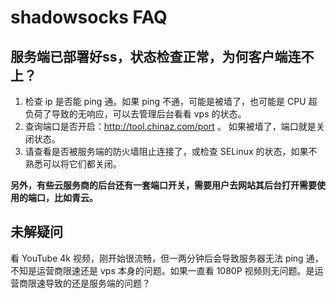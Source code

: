 # shadowsocks FAQ

## 服务端已部署好ss，状态检查正常，为何客户端连不上？

1. 检查 ip 是否能 ping 通。如果 ping 不通，可能是被墙了，也可能是 CPU 超负荷了导致的无响应，可以去管理后台看看 vps 的状态。
2. 查询端口是否开启：http://tool.chinaz.com/port 。
如果被墙了，端口就是关闭状态。
1. 请查看是否被服务端的防火墙阻止连接了，或检查 SELinux 的状态，如果不熟悉可以将它们都关闭。

**另外，有些云服务商的后台还有一套端口开关，需要用户去网站其后台打开需要使用的端口，比如青云。** 

## 未解疑问

看 YouTube 4k 视频，刚开始很流畅，但一两分钟后会导致服务器无法 ping 通，不知是运营商限速还是 vps 本身的问题。如果一直看 1080P 视频则无问题。是运营商限速导致的还是服务端的问题？